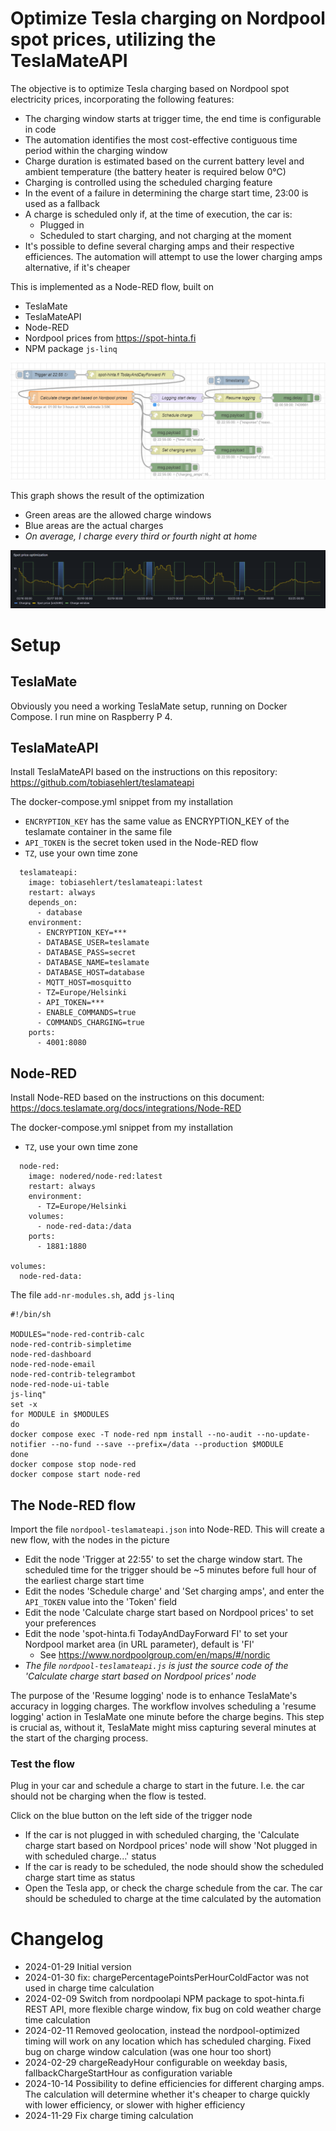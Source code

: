 # Optimize Tesla charging on Nordpool spot prices, utilizing the TeslaMateAPI

The objective is to optimize Tesla charging based on Nordpool spot electricity prices, incorporating the following features:
   * The charging window starts at trigger time, the end time is configurable in code
   * The automation identifies the most cost-effective contiguous time period within the charging window
   * Charge duration is estimated based on the current battery level and ambient temperature (the battery heater is required below 0°C)
   * Charging is controlled using the scheduled charging feature
   * In the event of a failure in determining the charge start time, 23:00 is used as a fallback
   * A charge is scheduled only if, at the time of execution, the car is:
      * Plugged in
      * Scheduled to start charging, and not charging at the moment
   * It's possible to define several charging amps and their respective efficiences. The automation will attempt to use the lower charging amps alternative, if it's cheaper

This is implemented as a Node-RED flow, built on
   * TeslaMate
   * TeslaMateAPI
   * Node-RED
   * Nordpool prices from https://spot-hinta.fi
   * NPM package ```js-linq```

![The Node-RED flow](nordpool-teslamateapi.png)

This graph shows the result of the optimization
   * Green areas are the allowed charge windows
   * Blue areas are the actual charges
   * _On average, I charge every third or fourth night at home_

![The charge window](chargewindow.png)

# Setup

## TeslaMate

Obviously you need a working TeslaMate setup, running on Docker Compose. I run mine on Raspberry P 4.

## TeslaMateAPI

Install TeslaMateAPI based on the instructions on this repository: https://github.com/tobiasehlert/teslamateapi

The docker-compose.yml snippet from my installation
   * ```ENCRYPTION_KEY``` has the same value as ENCRYPTION_KEY of the teslamate container in the same file
   * ```API_TOKEN``` is the secret token used in the Node-RED flow
   * ```TZ```, use your own time zone

```
  teslamateapi:
    image: tobiasehlert/teslamateapi:latest
    restart: always
    depends_on:
      - database
    environment:
      - ENCRYPTION_KEY=***
      - DATABASE_USER=teslamate
      - DATABASE_PASS=secret
      - DATABASE_NAME=teslamate
      - DATABASE_HOST=database
      - MQTT_HOST=mosquitto
      - TZ=Europe/Helsinki
      - API_TOKEN=***
      - ENABLE_COMMANDS=true
      - COMMANDS_CHARGING=true
    ports:
      - 4001:8080
```

## Node-RED

Install Node-RED based on the instructions on this document: https://docs.teslamate.org/docs/integrations/Node-RED

The docker-compose.yml snippet from my installation
   * ```TZ```, use your own time zone

```
  node-red:
    image: nodered/node-red:latest
    restart: always
    environment:
      - TZ=Europe/Helsinki
    volumes:
      - node-red-data:/data
    ports:
      - 1881:1880

volumes:
  node-red-data:
```

The file ```add-nr-modules.sh```, add ```js-linq```

```
#!/bin/sh

MODULES="node-red-contrib-calc
node-red-contrib-simpletime
node-red-dashboard
node-red-node-email
node-red-contrib-telegrambot
node-red-node-ui-table
js-linq"
set -x
for MODULE in $MODULES
do
docker compose exec -T node-red npm install --no-audit --no-update-notifier --no-fund --save --prefix=/data --production $MODULE
done
docker compose stop node-red
docker compose start node-red
```

## The Node-RED flow

Import the file ```nordpool-teslamateapi.json``` into Node-RED. This will create a new flow, with the nodes in the picture
   * Edit the node 'Trigger at 22:55' to set the charge window start. The scheduled time for the trigger should be ~5 minutes before full hour of the earliest charge start time
   * Edit the nodes 'Schedule charge' and 'Set charging amps', and enter the ```API_TOKEN``` value into the 'Token' field
   * Edit the node 'Calculate charge start based on Nordpool prices' to set your preferences
   * Edit the node 'spot-hinta.fi TodayAndDayForward FI' to set your Nordpool market area (in URL parameter), default is 'FI'
      * See https://www.nordpoolgroup.com/en/maps/#/nordic
   * _The file ```nordpool-teslamateapi.js``` is just the source code of the 'Calculate charge start based on Nordpool prices' node_

The purpose of the 'Resume logging' node is to enhance TeslaMate's accuracy in logging charges. The workflow involves scheduling a 'resume logging' action in TeslaMate one minute before the charge begins. This step is crucial as, without it, TeslaMate might miss capturing several minutes at the start of the charging process.

### Test the flow

Plug in your car and schedule a charge to start in the future. I.e. the car should not be charging when the flow is tested.

Click on the blue button on the left side of the trigger node
   * If the car is not plugged in with scheduled charging, the 'Calculate charge start based on Nordpool prices' node will show 'Not plugged in with scheduled charge...' status
   * If the car is ready to be scheduled, the node should show the scheduled charge start time as status
   * Open the Tesla app, or check the charge schedule from the car. The car should be scheduled to charge at the time calculated by the automation

# Changelog

   * 2024-01-29 Initial version
   * 2024-01-30 fix: chargePercentagePointsPerHourColdFactor was not used in charge time calculation
   * 2024-02-09 Switch from nordpoolapi NPM package to spot-hinta.fi REST API, more flexible charge window, fix bug on cold weather charge time calculation
   * 2024-02-11 Removed geolocation, instead the nordpool-optimized timing will work on any location which has scheduled charging. Fixed bug on charge window calculation (was one hour too short)
   * 2024-02-29 chargeReadyHour configurable on weekday basis, fallbackChargeStartHour as configuration variable
   * 2024-10-14 Possibility to define efficiencies for different charging amps. The calculation will determine whether it's cheaper to charge quickly with lower efficiency, or slower with higher efficiency
   * 2024-11-29 Fix charge timing calculation